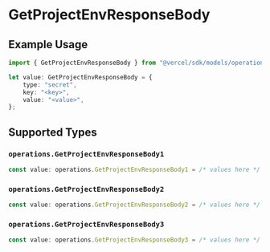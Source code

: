 # GetProjectEnvResponseBody

## Example Usage

```typescript
import { GetProjectEnvResponseBody } from "@vercel/sdk/models/operations";

let value: GetProjectEnvResponseBody = {
    type: "secret",
    key: "<key>",
    value: "<value>",
};
```

## Supported Types

### `operations.GetProjectEnvResponseBody1`

```typescript
const value: operations.GetProjectEnvResponseBody1 = /* values here */
```

### `operations.GetProjectEnvResponseBody2`

```typescript
const value: operations.GetProjectEnvResponseBody2 = /* values here */
```

### `operations.GetProjectEnvResponseBody3`

```typescript
const value: operations.GetProjectEnvResponseBody3 = /* values here */
```

